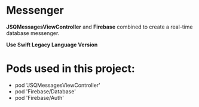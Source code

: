 # Messenger
**JSQMessagesViewController** and **Firebase** combined to create a real-time database messenger.


**Use Swift Legacy Language Version**

# Pods used in this project:
* pod 'JSQMessagesViewController'
* pod 'Firebase/Database'
* pod 'Firebase/Auth'
